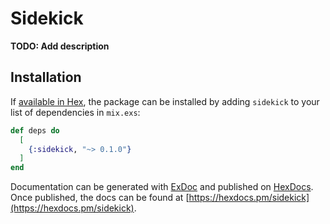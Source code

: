 # Sidekick

**TODO: Add description**

## Installation

If [available in Hex](https://hex.pm/docs/publish), the package can be installed
by adding `sidekick` to your list of dependencies in `mix.exs`:

```elixir
def deps do
  [
    {:sidekick, "~> 0.1.0"}
  ]
end
```

Documentation can be generated with [ExDoc](https://github.com/elixir-lang/ex_doc)
and published on [HexDocs](https://hexdocs.pm). Once published, the docs can
be found at [https://hexdocs.pm/sidekick](https://hexdocs.pm/sidekick).

